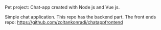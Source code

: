 Pet project: Chat-app created with Node js and Vue js.

Simple chat application. This repo has the backend part.
The front ends repo: https://github.com/zoltankonradi/chatappfrontend
